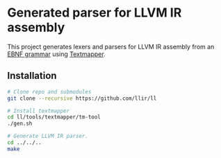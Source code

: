 # Generated parser for LLVM IR assembly

This project generates lexers and parsers for LLVM IR assembly from an [EBNF grammar](https://github.com/llir/grammar/blob/master/ll.tm) using [Textmapper](https://github.com/inspirer/textmapper).

## Installation

```bash
# Clone repo and submodules
git clone --recursive https://github.com/llir/ll

# Install textmapper
cd ll/tools/textmapper/tm-tool
./gen.sh

# Generate LLVM IR parser.
cd ../../..
make
```
